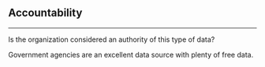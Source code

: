 ## Accountability

----

Is the organization considered an authority of this type of data?

Government agencies are an excellent data source with plenty of free data.
